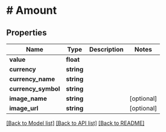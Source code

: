 # # Amount

## Properties

Name | Type | Description | Notes
------------ | ------------- | ------------- | -------------
**value** | **float** |  |
**currency** | **string** |  |
**currency_name** | **string** |  |
**currency_symbol** | **string** |  |
**image_name** | **string** |  | [optional]
**image_url** | **string** |  | [optional]

[[Back to Model list]](../../README.md#models) [[Back to API list]](../../README.md#endpoints) [[Back to README]](../../README.md)
